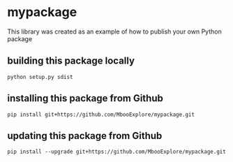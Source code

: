 # mypackage
This library was created as an example of how to publish your own Python package

## building this package locally
`python setup.py sdist`

## installing this package from Github
`pip install git+https://github.com/MbooExplore/mypackage.git`

## updating this package from Github
`pip install --upgrade git+https://github.com/MbooExplore/mypackage.git`